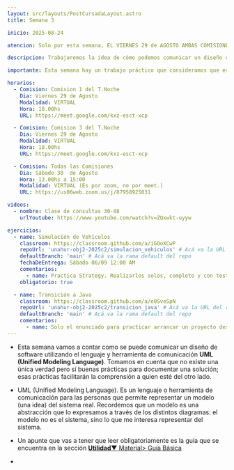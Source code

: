 ```yaml
---
layout: src/layouts/PostCursadaLayout.astro
title: Semana 3

inicio: 2025-08-24

atencion: Solo por esta semana, EL VIERNES 29 de AGOSTO AMBAS COMISIONES 1 Y 3 tendrán clase virtual JUNTOS

descripcion: Trabajaremos la idea de cómo podemos comunicar un diseño utilizando el lenguje y herramienta de comunicación UML. Hay ejercicios para practicar.

importante: Esta semana hay un trabajo práctico que consideramos que es muy importante que lo realicen solos porque les permitirá afianzar el conocimiento sobre el patrón strategy. También les dejamos otro enunciado más para que aprendan como  arrancar y realizar un proyecto java desde 0, estaría muy bueno que también lo hagan y se consulten entre uds.

horarios:
  - Comision: Comision 1 del T.Noche
    Dia: Viernes 29 de Agosto
    Modalidad: VIRTUAL
    Hora: 18.00hs
    URL: https://meet.google.com/kxz-esct-xcp

  - Comision: Comision 3 del T.Noche
    Dia: Viernes 29 de Agosto
    Modalidad: VIRTUAL
    Hora: 18.00hs
    URL: https://meet.google.com/kxz-esct-xcp

  - Comision: Todas las Comisiones
    Dia: Sábado 30  de Agosto
    Hora: 13.00hs a 15:00
    Modalidad: VIRTUAL (Es por zoom, no por meet.)
    URL: https://us06web.zoom.us/j/87958925031

videos:
  - nombre: Clase de consultas 30-08
    urlYoutube: https://www.youtube.com/watch?v=ZQxwkt-uyyw

ejercicios:
  - name: Simulación de Vehículos
    classroom: https://classroom.github.com/a/iGOoXCwP
    repoUrl: 'unahur-obj2-2025c2/simulacion_vehiculos' # Acá va la URL del repo sin el "https://github.com/"
    defaultBranch: 'main' # Acá va la rama default del repo
    fechaDeEntrega: Sábado 06/09 12:00 AM
    comentarios:
      - name: Practica Strategy. Realizarlos solos, completo y con test.
    obligatorio: true

  - name: Transición a Java
    classroom: https://classroom.github.com/a/e0SveSpN
    repoUrl: 'unahur-obj2-2025c2/transicion_java' # Acá va la URL del repo sin el "https://github.com/"
    defaultBranch: 'main' # Acá va la rama default del repo
    comentarios:
      - name: Solo el enunciado para practicar arrancar un proyecto desde 0 con maven y realizarlo con Java.
---
```


- Esta semana vamos a contar como se puede comunicar un diseño de software utilizando el lenguaje y herramienta de comunicación **UML (Unified Modeling Language)**. Tomamos en cuenta que no existe una única verdad pero sí buenas prácticas para documentar una solución; esas prácticas facilitarán la comprensión a quien esté del otro lado.

- UML (Unified Modeling Language). Es un lenguaje o herramienta de comunicación para las personas que permite representar un modelo (una idea) del sistema real. Recordemos que un modelo es una abstracción que lo expresamos a través de los distintos diagramas: el modelo no es el sistema, sino lo que me interesa representar del sistema.

- Un apunte que vas a tener que leer obligatoriamente es la guía que se encuentra en la sección <a href="/material#guia" target="_blank">**Utilidad**▼ Material> Guía Básica</a>

-
